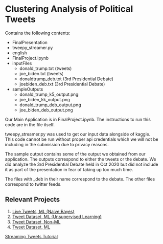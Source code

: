 # Clustering Analysis of Political Tweets

Contains the following contents:
- FinalPresentation
- tweepy_streamer.py
- english
- FinalProject.ipynb
- inputFiles
    - donald_trump.txt (tweets)
    - joe_biden.txt (tweets)
    - donaldtrump_deb.txt (3rd Presidential Debate)
    - joebiden_deb.txt (3rd Presidential Debate)
- sampleOutputs
    - donald_trump_k5_output.png
    - joe_biden_5k_output.png
    - donald_trump_deb_output.png
    - joe_biden_deb_output.png


Our Main Application is in FinalProject.ipynb. The instructions to run this code are in the file itself.

tweepy_streamer.py was used to get our input data alongside of kaggle. This code cannot be run without proper api credentials which we will not be including in the submission due to privacy reasons.

The sample output contains some of the output we obtained from our application. The outputs correspond to either the tweets or the debate. We did analyze the 3rd Presidential Debate held in Oct 2020 but did not include it as part of the presentation in fear of taking up too much time. 

The files with _deb in their name correspond to the debate. The other files correspond to twitter feeds.





## Relevant Projects
1. [Live Tweets, ML (Naive Bayes)](https://github.com/shre1000/Sentiment-Analysis-of-Twitter-Data-using-pySpark-and-Live-Graphs)
2. [Tweet Dataset, ML (Unsupervised Learning)](https://medium.com/analytics-vidhya/congressional-tweets-using-sentiment-analysis-to-cluster-members-of-congress-in-pyspark-10afa4d1556e)
3. [Tweet Dataset, Non-ML](https://dzone.com/articles/augmented-analytics-with-pyspark-and-sentiment-ana)
4. [Tweet Dataset, ML](https://towardsdatascience.com/sentiment-analysis-with-pyspark-bc8e83f80c35)

[Streaming Tweets Tutorial](https://www.youtube.com/watch?v=wlnx-7cm4Gg&list=RDCMUCFxcvyt2Ucq5IL0_1Njzqlg&start_radio=1&t=748&ab_channel=LucidProgramming)

